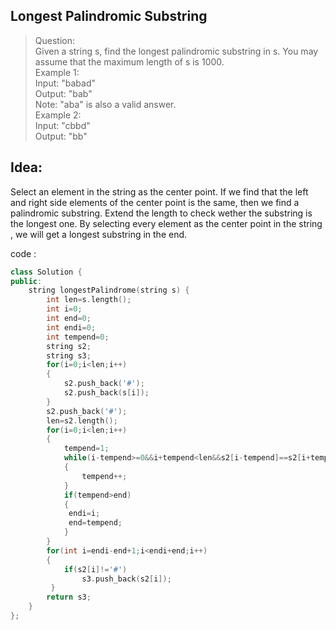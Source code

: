 ## Longest Palindromic Substring  
>Question:  
Given a string s, find the longest palindromic substring in s. You may assume that the maximum length of s is 1000.  
Example 1:  
Input: "babad"  
Output: "bab"  
Note: "aba" is also a valid answer.  
Example 2:  
Input: "cbbd"  
Output: "bb"  

## Idea:
Select an element in the string as the center point. If we find that the left and right side elements of the center point is the same,
then we find a palindromic substring. Extend the length to check wether the substring is the longest one.
By selecting every element as the center point in the string , we will get a longest substring in the end. 

code :  
```C++
class Solution {
public:
    string longestPalindrome(string s) {
        int len=s.length();
        int i=0;
        int end=0;
        int endi=0;
        int tempend=0;
        string s2;
        string s3;
        for(i=0;i<len;i++)
        {
            s2.push_back('#');
            s2.push_back(s[i]);
        }
        s2.push_back('#');
        len=s2.length();
        for(i=0;i<len;i++)
        {
            tempend=1;
            while(i-tempend>=0&&i+tempend<len&&s2[i-tempend]==s2[i+tempend])
            {
                tempend++;
            }
            if(tempend>end)
            {
             endi=i;
             end=tempend;
            }
        }
        for(int i=endi-end+1;i<endi+end;i++)
        {
            if(s2[i]!='#')
                s3.push_back(s2[i]);
         }
        return s3;
    }
};
```